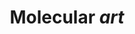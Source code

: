 ---
active: false
widget: portfolio
headless: true
weight: 35
title: Molecular *art*
subtitle: ''
content:
  page_type: gallery
  filter_default: 0
design:
  columns: '1'
  view: 3
  flip_alt_rows: false
---